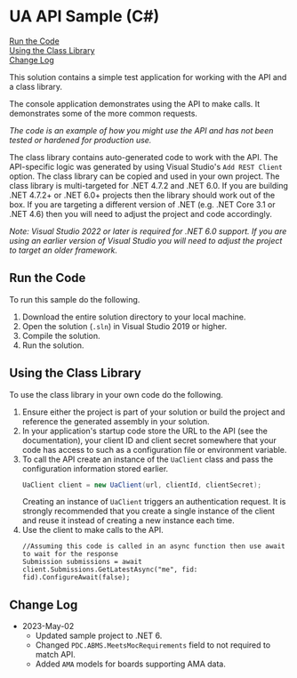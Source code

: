 # UA API Sample (C#)

[Run the Code](#run-the-code) \
[Using the Class Library](#using-the-class-library) \
[Change Log](#change-log)

This solution contains a simple test application for working with the API and a class library.

The console application demonstrates using the API to make calls. It demonstrates some of the more common requests.

*The code is an example of how you might use the API and has not been tested or hardened for production use.*

The class library contains auto-generated code to work with the API. The API-specific logic was generated by using Visual Studio's `Add REST Client` option.
The class library can be copied and used in your own project. The class library is multi-targeted for .NET 4.7.2 and .NET 6.0. If you are building .NET 4.7.2+ or .NET 6.0+ projects then the library should work out of the box.
If you are targeting a different version of .NET (e.g. .NET Core 3.1 or .NET 4.6) then you will need to adjust the project and code accordingly.

*Note: Visual Studio 2022 or later is required for .NET 6.0 support. If you are using an earlier version of Visual Studio you will need to adjust the project to target an older framework.*

## Run the Code

To run this sample do the following.

1. Download the entire solution directory to your local machine.
1. Open the solution (`.sln`) in Visual Studio 2019 or higher.
1. Compile the solution.
1. Run the solution.

## Using the Class Library

To use the class library in your own code do the following.

1. Ensure either the project is part of your solution or build the project and reference the generated assembly in your solution.
1. In your application's startup code store the URL to the API (see the documentation), your client ID and client secret somewhere that your code has access to such as a configuration file or environment variable.
1. To call the API create an instance of the `UaClient` class and pass the configuration information stored earlier.  
   ```csharp
   UaClient client = new UaClient(url, clientId, clientSecret);
   ```
   Creating an instance of `UaClient` triggers an authentication request. It is strongly recommended that you create a single instance of the client and reuse it instead of creating a new instance each time.
1. Use the client to make calls to the API.
   ```
   //Assuming this code is called in an async function then use await to wait for the response
   Submission submissions = await client.Submissions.GetLatestAsync("me", fid: fid).ConfigureAwait(false);
   ```

## Change Log

- 2023-May-02
  - Updated sample project to .NET 6.
  - Changed `PDC.ABMS.MeetsMocRequirements` field to not required to match API.
  - Added `AMA` models for boards supporting AMA data.
